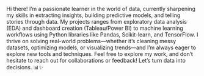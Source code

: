 Hi there! I’m a passionate learner in the world of data, currently sharpening my skills in extracting insights, building predictive models, and telling stories through data. My projects ranges from exploratory data analysis (EDA) and dashboard creation (Tableau/Power BI) to machine learning workflows using Python libraries like Pandas, Scikit-learn, and TensorFlow. I thrive on solving real-world problems—whether it’s cleaning messy datasets, optimizing models, or visualizing trends—and I’m always eager to explore new tools and techniques. Feel free to explore my work, and don’t hesitate to reach out for collaborations or feedback! Let’s turn data into decisions. 📊✨
